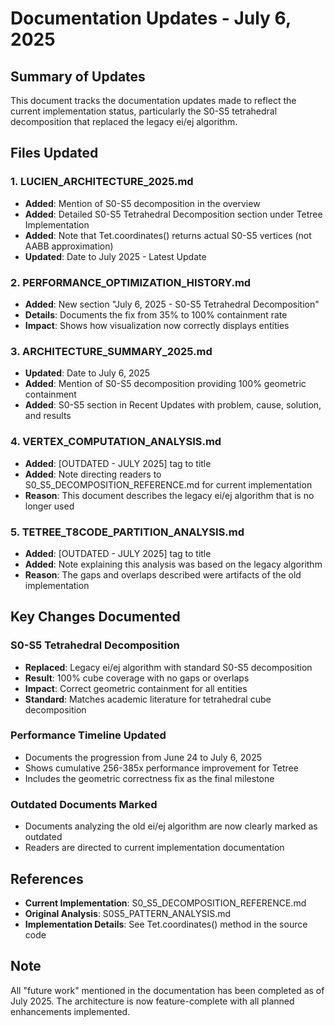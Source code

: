 # Documentation Updates - July 6, 2025

## Summary of Updates

This document tracks the documentation updates made to reflect the current implementation status, particularly the S0-S5 tetrahedral decomposition that replaced the legacy ei/ej algorithm.

## Files Updated

### 1. LUCIEN_ARCHITECTURE_2025.md
- **Added**: Mention of S0-S5 decomposition in the overview
- **Added**: Detailed S0-S5 Tetrahedral Decomposition section under Tetree Implementation
- **Added**: Note that Tet.coordinates() returns actual S0-S5 vertices (not AABB approximation)
- **Updated**: Date to July 2025 - Latest Update

### 2. PERFORMANCE_OPTIMIZATION_HISTORY.md
- **Added**: New section "July 6, 2025 - S0-S5 Tetrahedral Decomposition"
- **Details**: Documents the fix from 35% to 100% containment rate
- **Impact**: Shows how visualization now correctly displays entities

### 3. ARCHITECTURE_SUMMARY_2025.md
- **Updated**: Date to July 6, 2025
- **Added**: Mention of S0-S5 decomposition providing 100% geometric containment
- **Added**: S0-S5 section in Recent Updates with problem, cause, solution, and results

### 4. VERTEX_COMPUTATION_ANALYSIS.md
- **Added**: [OUTDATED - JULY 2025] tag to title
- **Added**: Note directing readers to S0_S5_DECOMPOSITION_REFERENCE.md for current implementation
- **Reason**: This document describes the legacy ei/ej algorithm that is no longer used

### 5. TETREE_T8CODE_PARTITION_ANALYSIS.md
- **Added**: [OUTDATED - JULY 2025] tag to title
- **Added**: Note explaining this analysis was based on the legacy algorithm
- **Reason**: The gaps and overlaps described were artifacts of the old implementation

## Key Changes Documented

### S0-S5 Tetrahedral Decomposition
- **Replaced**: Legacy ei/ej algorithm with standard S0-S5 decomposition
- **Result**: 100% cube coverage with no gaps or overlaps
- **Impact**: Correct geometric containment for all entities
- **Standard**: Matches academic literature for tetrahedral cube decomposition

### Performance Timeline Updated
- Documents the progression from June 24 to July 6, 2025
- Shows cumulative 256-385x performance improvement for Tetree
- Includes the geometric correctness fix as the final milestone

### Outdated Documents Marked
- Documents analyzing the old ei/ej algorithm are now clearly marked as outdated
- Readers are directed to current implementation documentation

## References

- **Current Implementation**: S0_S5_DECOMPOSITION_REFERENCE.md
- **Original Analysis**: S0S5_PATTERN_ANALYSIS.md
- **Implementation Details**: See Tet.coordinates() method in the source code

## Note

All "future work" mentioned in the documentation has been completed as of July 2025. The architecture is now feature-complete with all planned enhancements implemented.